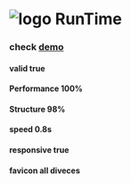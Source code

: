 # ![logo](https://runtimewebsite.netlify.app/favicon-32x32.png) **RunTime**

### check [demo](https://runtimewebsite.netlify.app)
#### valid       true
#### Performance 100% 
#### Structure    98%
#### speed       0.8s
#### responsive  true
#### favicon      all diveces






